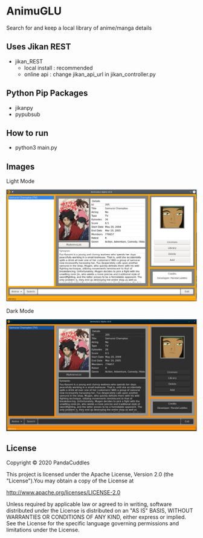 # AnimuGLU
Search for and keep a local library of anime/manga details

## Uses Jikan REST
* jikan_REST
   * local install : recommended
   * online api    : change jikan_api_url in jikan_controller.py

## Python Pip Packages
* jikanpy
* pypubsub
 
## How to run
* python3 main.py
 
## Images
 
Light Mode
 
![Image of AnimuGLU Light Theme](https://raw.githubusercontent.com/PandaCuddles/AnimuGLU/master/AnimuGLU_Alpha_0.6_Light.png)

Dark Mode

![Image of AnimuGLU Dark Theme](https://raw.githubusercontent.com/PandaCuddles/AnimuGLU/master/AnimuGLU_Alpha_0.6_Dark.png)
 
## License
Copyright © 2020 PandaCuddles

This project is licensed under the Apache License, Version 2.0 (the "License").You may obtain a copy of the License at

http://www.apache.org/licenses/LICENSE-2.0

Unless required by applicable law or agreed to in writing, software
distributed under the License is distributed on an "AS IS" BASIS,
WITHOUT WARRANTIES OR CONDITIONS OF ANY KIND, either express or implied.
See the License for the specific language governing permissions and
limitations under the License.
 
